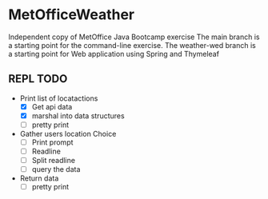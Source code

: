 # MetOfficeWeather
Independent copy of MetOffice Java Bootcamp exercise The main branch is a starting point for the command-line exercise. The weather-wed branch is a starting point for Web application using Spring and Thymeleaf

## REPL TODO

* Print list of locatactions
  * [x] Get api data
  * [x] marshal into data structures
  * [ ] pretty print
* Gather users location Choice
  * [ ] Print prompt
  * [ ] Readline
  * [ ] Split readline
  * [ ] query the data
* Return data
  * [ ] pretty print